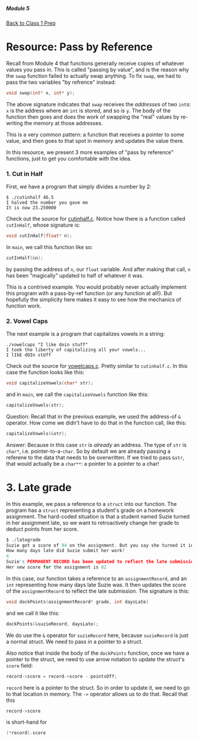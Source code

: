 ##### Module 5

[Back to Class 1 Prep](../class1-prep)

# Resource: Pass by Reference

Recall from Module 4 that functions generally receive copies of whatever values you pass in. This is called "passing by value", and is the reason why the `swap` function failed to actually swap anything. To fix `swap`, we had to pass the two variables "by refrence" instead:

```c
void swap(int* x, int* y);
```

The above signature indicates that `swap` receives the *addresses* of two `int`s: `x` is the address where an `int` is stored, and so is `y`. The body of the function then goes and does the work of swapping the "real" values by re-writing the memory at those addresses.

This is a very common pattern: a function that receives a pointer to some value, and then goes to that spot in memory and updates the value there.

In this resource, we present 3 more examples of "pass by reference" functions, just to get you comfortable with the idea.


### 1. Cut in Half
  
First, we have a program that simply divides a number by 2:

```nohighlight
$ ./cutinhalf 46.5
I halved the number you gave me
It is now 23.250000
```

Check out the source for [cutinhalf.c](./cutinhalf.html). Notice how there is a function called `cutInHalf`, whose signature is:

```c
void cutInHalf(float* n);
```

In `main`, we call this function like so:

```c
cutInHalf(&n);
```
by passing the address of `n`, our `float` variable. And after making that call, `n` has been "magically" updated to half of whatever it was.

This is a contrived example. You would probably never actually implement this program with a pass-by-ref function (or any function at all!). But hopefully the simplicity here makes it easy to see how the mechanics of function work.

### 2. Vowel Caps

The next example is a program that capitalizes vowels in a string:

```nohighlight
./vowelcaps "I like doin stuff"                                                             
I took the liberty of capitalizing all your vowels...
I lIkE dOIn stUff
```

Check out the source for [vowelcaps.c](./vowelcaps.html). Pretty similar to `cutinhalf.c`. In this case the function looks like this:

```c
void capitalizeVowels(char* str);
```

and in `main`, we call the `capitalizeVowels` function like this:

```c
capitalizeVowels(str);
```

Question: Recall that in the previous example, we used the address-of `&` operator. How come we didn't have to do that in the function call, like this:

```c
capitalizeVowels(&str);
```

Answer: Because in this case `str` is *already* an address. The type of `str` is `char*`, i.e. pointer-to-a-`char`. So by default we are already passing a referene to the data that needs to be overwritten. If we tried to pass `&str`, that would actually be a `char**`: a pointer to a pointer to a char!
  
# 3. Late grade

In this example, we pass a reference to a `struct` into our function. The program has a `struct` representing a student's grade on a homework assignment. The hard-coded situation is that a student named Suzie turned in her assignment late, so we want to retroactively change her grade to deduct points from her score.

```c
$ ./lategrade 
Suzie got a score of 94 on the assignment. But you say she turned it in late?
How many days late did Suzie submit her work?
4
Suzie's PERMANENT RECORD has been updated to reflect the late submission.
Her new score for the assignment is 82
```

In this case, our function takes a reference to an `assignmentRecord`, and an `int` representing how many days late Suzie was. It then updates the score of the `assignmentRecord` to reflect the late submission. The signature is this:

```c
void dockPoints(assignmentRecord* grade, int daysLate)
```

and we call it like this:

```c
dockPoints(&suzieRecord, daysLate);
```

We do use the `&` operator for `suzieRecord` here, because `suzieRecord` is just a normal struct. We need to pass in a pointer to a struct.

Also notice that inside the body of the `dockPoints` function, once we have a pointer to the struct, we need to use arrow notation to update the struct's `score` field:
```c
record->score = record->score - pointsOff;
```

`record` here is a pointer to the struct. So in order to update it, we need to go to that location in memory. The `->` operator allows us to do that. Recall that this

```c
record->score
```

is short-hand for 

```c
(*record).score
```




